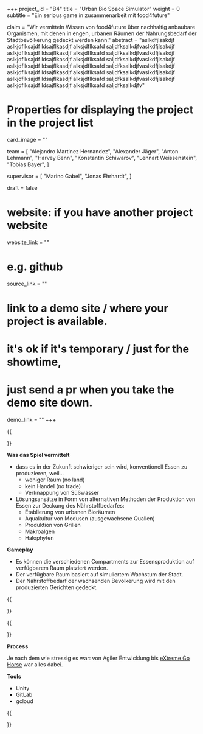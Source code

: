 +++
project_id = "B4"
title = "Urban Bio Space Simulator"
weight = 0
subtitle = "Ein serious game in zusammenarbeit mit food4future"

claim = "Wir vermitteln Wissen von food4future über nachhaltig anbaubare Organismen, mit denen in engen, urbanen Räumen der Nahrungsbedarf der Stadtbevölkerung gedeckt werden kann."
abstract = "aslkdfjlsakdjf aslkjdflksajdf ldsajflkasdjf alksjdflksafd saljdfksalkdjfvaslkdfjlsakdjf aslkjdflksajdf ldsajflkasdjf alksjdflksafd saljdfksalkdjfvaslkdfjlsakdjf aslkjdflksajdf ldsajflkasdjf alksjdflksafd saljdfksalkdjfvaslkdfjlsakdjf aslkjdflksajdf ldsajflkasdjf alksjdflksafd saljdfksalkdjfvaslkdfjlsakdjf aslkjdflksajdf ldsajflkasdjf alksjdflksafd saljdfksalkdjfvaslkdfjlsakdjf aslkjdflksajdf ldsajflkasdjf alksjdflksafd saljdfksalkdjfvaslkdfjlsakdjf aslkjdflksajdf ldsajflkasdjf alksjdflksafd saljdfksalkdjfv"

# Properties for displaying the project in the project list
card_image = ""

team = [
    "Alejandro Martinez Hernandez",
    "Alexander Jäger",
	"Anton Lehmann",
	"Harvey Benn",
	"Konstantin Schiwarov",
	"Lennart Weissenstein",
	"Tobias Bayer",
]

supervisor = [
    "Marino Gabel",
    "Jonas Ehrhardt",
]

draft = false

# website: if you have another project website
website_link = ""

# e.g. github
source_link = ""

# link to a demo site / where your project is available.
# it's ok if it's temporary / just for the showtime, 
# just send a pr when you take the demo site down.
demo_link = ""
+++

{{<section title="Ziel des Spiels">}}

**Was das Spiel vermittelt**

- dass es in der Zukunft schwieriger sein wird, konventionell Essen zu produzieren, weil...
    - weniger Raum (no land)
    - kein Handel (no trade)
    - Verknappung von Süßwasser
- Lösungsansätze in Form von alternativen Methoden der Produktion von Essen zur Deckung des Nährstoffbedarfes:
    - Etablierung von urbanen Bioräumen
    - Aquakultur von Medusen (ausgewachsene Quallen)
    - Produktion von Grillen
    - Makroalgen
    - Halophyten

**Gameplay**

- Es können die verschiedenen Compartments zur Essensproduktion auf verfügbarem Raum platziert werden.
- Der verfügbare Raum basiert auf simuliertem Wachstum der Stadt.
- Der Nährstoffbedarf der wachsenden Bevölkerung wird mit den produzierten Gerichten gedeckt.

{{</section>}} 

{{<section title="Process & Tools">}}

**Process**

Je nach dem wie stressig es war: von Agiler Entwicklung bis [eXtreme Go Horse](https://brunomb.com/xgh/) war alles dabei.

**Tools**

- Unity
- GitLab
- gcloud

{{</section>}} 

